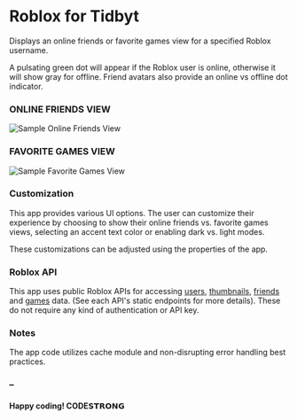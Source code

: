# Roblox for Tidbyt

Displays an online friends or favorite games view for a specified Roblox username.

A pulsating green dot will appear if the Roblox user is online, otherwise it will show gray for offline. Friend avatars also provide an online vs offline dot indicator.

### ONLINE FRIENDS VIEW

![Sample Online Friends View](https://www.dropbox.com/s/3na6toovhxn6kc0/roblox_friends.gif?raw=1)

### FAVORITE GAMES VIEW

![Sample Favorite Games View](https://www.dropbox.com/s/pbdxea94fqya76g/roblox_favorite_games.gif?raw=1)


### Customization

This app provides various UI options. The user can customize their experience by choosing to show their online friends vs. favorite games views, selecting an accent text color or enabling dark vs. light modes.  

These customizations can be adjusted using the properties of the app.

### Roblox API

This app uses public Roblox APIs for accessing [users](https://users.roblox.com/docs), [thumbnails](https://thumbnails.roblox.com/docs), [friends](https://friends.roblox.com/docs) and [games](https://games.roblox.com/docs/) data. (See each API's static endpoints for more details). These do not require any kind of authentication or API key.

### Notes

The app code utilizes cache module and non-disrupting error handling best practices.

### –
#### Happy coding! CODE𝗦𝗧𝗥𝗢𝗡𝗚